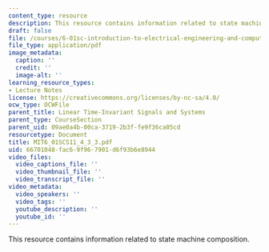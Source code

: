 ```yaml
---
content_type: resource
description: This resource contains information related to state machine composition.
draft: false
file: /courses/6-01sc-introduction-to-electrical-engineering-and-computer-science-i-spring-2011/66701048fac69f967901d6f93b6e8944_MIT6_01SCS11_4_3_3.pdf
file_type: application/pdf
image_metadata:
  caption: ''
  credit: ''
  image-alt: ''
learning_resource_types:
- Lecture Notes
license: https://creativecommons.org/licenses/by-nc-sa/4.0/
ocw_type: OCWFile
parent_title: Linear Time-Invariant Signals and Systems
parent_type: CourseSection
parent_uid: 09ae0a4b-00ca-3719-2b3f-fe9f36ca05cd
resourcetype: Document
title: MIT6_01SCS11_4_3_3.pdf
uid: 66701048-fac6-9f96-7901-d6f93b6e8944
video_files:
  video_captions_file: ''
  video_thumbnail_file: ''
  video_transcript_file: ''
video_metadata:
  video_speakers: ''
  video_tags: ''
  youtube_description: ''
  youtube_id: ''
---
```

This resource contains information related to state machine composition.